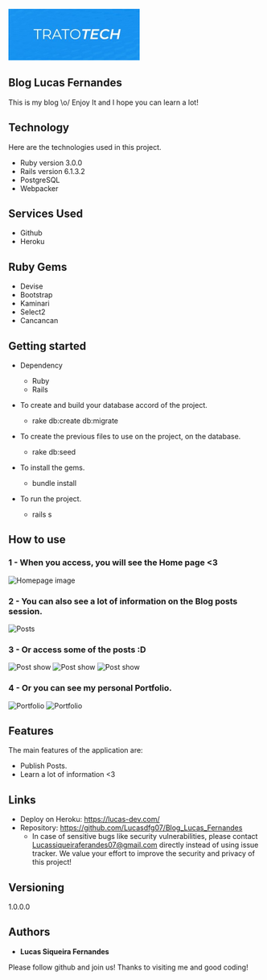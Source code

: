 ![Logo of the project](https://github.com/Luiz-Farias-dev/trato-tech/blob/main/src/assets/readme/logo.jpg)


## Blog Lucas Fernandes
This is my blog \o/ 
Enjoy It and I hope you can learn a lot!


## Technology 

Here are the technologies used in this project.

* Ruby version  3.0.0
* Rails version 6.1.3.2
* PostgreSQL
* Webpacker

## Services Used

* Github
* Heroku

## Ruby Gems

* Devise
* Bootstrap
* Kaminari
* Select2
* Cancancan


## Getting started

* Dependency
  - Ruby  
  - Rails

* To create and build your database accord of the project.
  - rake db:create db:migrate
  
* To create the previous files to use on the project, on the database.
  - rake db:seed
  
* To install the gems.
  - bundle install
  
* To run the project.
  - rails s

## How to use

### 1 - When you access, you will see the Home page <3

![Homepage image](https://github.com/Lucasdfg07/Blog_Lucas_Fernandes/blob/master/public/readme/home.png)

### 2 - You can also see a lot of information on the Blog posts session.

![Posts](https://github.com/Lucasdfg07/Blog_Lucas_Fernandes/blob/master/public/readme/posts.png)

### 3 - Or access some of the posts :D

![Post show](https://github.com/Lucasdfg07/Blog_Lucas_Fernandes/blob/master/public/readme/post_1.png)
![Post show](https://github.com/Lucasdfg07/Blog_Lucas_Fernandes/blob/master/public/readme/post_2.png)
![Post show](https://github.com/Lucasdfg07/Blog_Lucas_Fernandes/blob/master/public/readme/post_3.png)

### 4 - Or you can see my personal Portfolio.

![Portfolio](https://github.com/Lucasdfg07/Blog_Lucas_Fernandes/blob/master/public/readme/portfolio_1.png)
![Portfolio](https://github.com/Lucasdfg07/Blog_Lucas_Fernandes/blob/master/public/readme/portfolio_2.png)


## Features

The main features of the application are:
 - Publish Posts.
 - Learn a lot of information <3


## Links
  - Deploy on Heroku: https://lucas-dev.com/
  - Repository: https://github.com/Lucasdfg07/Blog_Lucas_Fernandes
    - In case of sensitive bugs like security vulnerabilities, please contact
      Lucassiqueiraferandes07@gmail.com directly instead of using issue tracker. We value your effort
      to improve the security and privacy of this project!

  ## Versioning

  1.0.0.0


  ## Authors

  * **Lucas Siqueira Fernandes** 

  Please follow github and join us!
  Thanks to visiting me and good coding!
